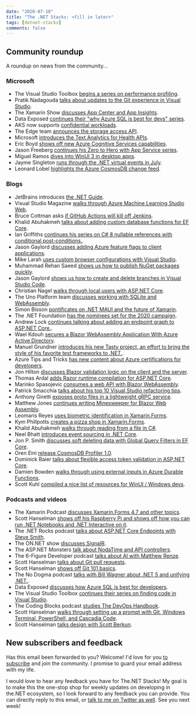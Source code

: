 ```yaml
---
date: "2020-07-10"
title: "The .NET Stacks: <fill in later>"
tags: [dotnet-stacks]
comments: false
---
```


## Community roundup

A roundup on news from the community...

### Microsoft

* The Visual Studio Toolbox [begins a series on performance profiling](https://channel9.msdn.com/Shows/Visual-Studio-Toolbox/Performance-Profiling-Part-1-An-Introduction).
* Pratik Nadagouda [talks about updates to the Git experience in Visual Studio](https://devblogs.microsoft.com/visualstudio/exciting-new-updates-to-the-git-experience-in-visual-studio/).
* The Xamarin Show [discusses App Center and App Insights](https://channel9.msdn.com/Shows/XamarinShow/App-Center-plus-App-Insights?WT.mc_id=DX_MVP4025064).
* Data Exposed [continues their "why Azure SQL is best for devs" series](https://channel9.msdn.com/Shows/Data-Exposed/Why-Azure-SQL-is-Best-for-Developers-Part-2).
* AKS now supports [confidential workloads](https://azure.microsoft.com/en-us/updates/azure-kubernetes-service-aks-now-supports-confidential-workloads-through-dcsv2-skus-preview/).
* The Edge team [announces the storage access API](https://blogs.windows.com/msedgedev/2020/07/08/introducing-storage-access-api).
* Microsoft [introduces the Text Analytics for Health APIs](https://techcommunity.microsoft.com/t5/azure-ai/introducing-text-analytics-for-health/ba-p/1505152).
* Eric Boyd [shows off new Azure Cognitive Services capabilities](https://azure.microsoft.com/en-us/blog/azure-ai-build-missioncritical-ai-apps-with-new-cognitive-services-capabilities/).
* Jason Freeberg [continues his Zero to Hero with App Service series](https://techcommunity.microsoft.com/t5/apps-on-azure/zero-to-hero-with-app-service-part-3-releasing-to-production/ba-p/1506722).
* Miguel Ramos [dives into WinUI 3 in desktop apps](https://blogs.windows.com/windowsdeveloper/2020/07/07/a-deep-dive-into-winui-3-in-desktop-apps).
* Jayme Singleton [runs through the .NET virtual events in July](https://devblogs.microsoft.com/xamarin/virtual-events-july/).
* Leonard Lobel [highlights the Azure CosmosDB change feed](https://devblogs.microsoft.com/cosmosdb/change-feed-unsung-hero-of-azure-cosmos-db/).

### Blogs

* JetBrains introduces [the .NET Guide](https://blog.jetbrains.com/dotnet/2020/07/09/introducing-the-net-guide-tutorials-and-tips-tricks-for-net-rider-and-resharper/).
* Visual Studio Magazine [walks through Azure Machine Learning Studio Web](https://visualstudiomagazine.com/articles/2020/07/09/azure-ml-studio-web.aspx).
* Bruce Cottman asks [if GitHub Actions will kill off Jenkins](https://medium.com/swlh/will-github-actions-kill-off-jenkins-f85e614bb8d3).
* Khalid Abuhakmeh [talks about adding custom database functions for EF Core](https://khalidabuhakmeh.com/add-custom-database-functions-for-entity-framework-core).
* Ian Griffiths [continues his series on C# 8 nullable references with conditional post-conditions.](https://endjin.com/blog/2020/07/dotnet-csharp-8-nullable-references-conditional-post-conditions.html).
* Jason Gaylord [discusses adding Azure feature flags to client applications](https://www.jasongaylord.com/blog/2020/07/09/adding-azure-feature-flags-to-client-side-applications).
* Mike Larah [uses custom browser configurations with Visual Studio](https://endjin.com/blog/2020/07/debugging-web-apps-in-visual-studio-with-custom-browser-configurations.html).
* Muhammad Rehan Saeed [shows us how to publish NuGet packages quickly](https://rehansaeed.com/the-fastest-nuget-package-ever-published-probably/).
* Jason Gaylord [shows us how to create and delete branches in Visual Studio Code](https://www.jasongaylord.com/blog/2020/07/08/create-delete-branches-using-visual-studio-code).
* Christian Nagel [walks through local users with ASP.NET Core](https://csharp.christiannagel.com/2020/07/07/aspnetcoreroles/).
* The Uno Platform team [discusses working with SQLite and WebAssembly](https://platform.uno/blog/working-with-sqlite-and-webassembly-for-net-developers/).
* Simon Bisson [pontificates on .NET MAUI and the future of Xamarin](https://www.infoworld.com/article/3565550/understanding-net-maui-and-the-future-of-xamarin.html).
* The .NET Foundation [has the nominees set for the 2020 campaign](https://dotnetfoundation.org/blog/2020/07/07/kicking-off-campaign-2020).
* Andrew Lock [continues talking about adding an endpoint graph to ASP.NET Core.](https://andrewlock.net/adding-an-endpoint-graph-to-your-aspnetcore-application/).
* Wael Kdouh [secures a Blazor WebAssembly Application With Azure Active Directory](https://medium.com/@waelkdouh/securing-a-blazor-webassembly-application-with-azure-active-directory-7822148f332b).
* Manuel Grundner [introduces his new Tasty project, an effort to bring the style of his favorite test frameworks to .NET.](https://blog.delegate.at/2020/07/06/tasty-delicious-dotnet-testing.html).
* Azure Tips and Tricks [has new content about Azure certifications for developers](https://microsoft.github.io/AzureTipsAndTricks/blog/tip269.html).
* Jon Hilton [discusses Blazor validation logic on the client and the server](https://jonhilton.net/blazor-client-server-validation-with-fluentvalidation/).
* Thomas Ardal [adds Razor runtime compilation for ASP.NET Core](https://blog.elmah.io/add-razor-runtime-compilation-when-developing-asp-net-core/).
* Marinko Spasojevic [consumes a web API with Blazor WebAssembly](https://code-maze.com/blazor-webassembly-httpclient/).
* Patrick Smacchia [talks about his top 10 Visual Studio refactoring tips](https://blog.ndepend.com/top-10-visual-studio-refactoring-tips/).
* Anthony Giretti [exposes proto files in a lightweight gRPC service](https://anthonygiretti.com/2020/07/06/exposing-proto-files-in-a-grpc-service-over-a-frameworkless-and-lightweight-api/).
* Matthew Jones [continues writing Minesweeper for Blazor Web Assembly](https://exceptionnotfound.net/minesweeper-in-blazor-webassembly-part-2-the-blazor-component/).
* Leomaris Reyes [uses biometric identification in Xamarin.Forms](https://askxammy.com/using-biometric-identification-in-xamarin-forms/).
* Kym Phillpotts [creates a pizza shop in Xamarin.Forms](https://kymphillpotts.com/pizza-shop.html).
* Khalid Abuhakmeh [walks through reading from a file in C#](https://khalidabuhakmeh.com/understand-reading-from-a-file-using-csharp).
* Neel Bhatt [introduces event sourcing in .NET Core](https://neelbhatt.com/2020/07/05/event-sourcing-in-net-core-part-1-a-gentle-introduction/).
* Jon P. Smith [discusses soft deleting data with Global Query Filters in EF Core](https://www.thereformedprogrammer.net/ef-core-in-depth-soft-deleting-data-with-global-query-filters/).
* Oren Eini [release CosmosDB Profiler 1.0](https://ayende.com/blog/191363-C/ann-cosmos-db-profiler-1-0-release?Key=6bba589c-83a2-4b83-b864-9e46505cb1e3).
* Dominick Baier [talks about flexible access token validation in ASP.NET Core](https://leastprivilege.com/2020/07/06/flexible-access-token-validation-in-asp-net-core/).
* Damien Bowden [walks through using external inputs in Azure Durable Functions](https://damienbod.com/2020/07/06/using-external-inputs-in-azure-durable-functions/).
* Scott Kuhl [compiled a nice list of resources for WinUI / Windows devs](https://github.com/scottkuhl/awesome-winui).


### Podcasts and videos

* The Xamarin Podcast [discusses Xamarin.Forms 4.7 and other topics](https://www.xamarinpodcast.com/75).
* Scott Hanselman [shows off his Raspberry Pi and shows off how you can run .NET Notebooks and .NET Interactive on it](https://www.youtube.com/watch?v=fFxYq0hAAHw).
* The .NET Rocks podcast [talks about ASP.NET Core Endpoints with Steve Smith](https://www.dotnetrocks.com/default.aspx?ShowNum=1695).
* The ON.NET show [discusses SignalR](https://channel9.msdn.com/Shows/On-NET/ASPNET-Core-Series-SignalR).
* The ASP.NET Monsters [talk about NodaTime and API controllers](https://www.youtube.com/watch?v=NnUoOdnsIko).
* The 6-Figure Developer podcast [talks about AI with Matthew Renze](https://6figuredev.com/podcast/episode-151-artificial-intelligence-with-matthew-renze/).
* Scott Hanselman [talks about Git pull requests](https://www.youtube.com/watch?v=Mfz8NQncwiQ).
* Scott Hanselman [shows off Git 101 basics](https://www.youtube.com/watch?v=WBg9mlpzEYU).
* The No Dogma podcast [talks with Bill Wagner about .NET 5 and unifying .NET.](https://no-dogma-podcast-301aeb97.simplecast.com/episodes/144-bill-wagner-net-5-and-unifying-net-dOZsxRN4).
* Data Exposed [discusses how Azure SQL is best for developers](https://channel9.msdn.com/Shows/Data-Exposed/Why-Azure-SQL-is-Best-For-Developers-Part-1?WT.mc_id=DX_MVP4025064).
* The Visual Studio Toolbox [continues their series on finding code in Visual Studio](https://channel9.msdn.com/Shows/Visual-Studio-Toolbox/Finding-Code-Part-2).
* The Coding Blocks podcast [studies The DevOps Handbook](https://www.codingblocks.net/podcast/the-devops-handbook-the-technical-practices-of-flow/).
* Scott Hanselman [walks through setting up a prompt with Git, Windows Terminal, PowerShell, and Cascadia Code](https://www.youtube.com/watch?v=lu__oGZVT98&feature=youtu.be).
* Scott Hanselman [talks design with Scott Berkun](https://hanselminutes.simplecast.com/episodes/how-design-makes-the-world-with-scott-berkun-1Amduji9).

## New subscribers and feedback

Has this email been forwarded to you? Welcome! I'd love for you [to subscribe](https://www.dotnetstacks.com/register) and join the community. I promise to guard your email address with my life.

I would love to hear any feedback you have for The.NET Stacks! My goal is to make this the one-stop shop for weekly updates on developing in the.NET ecosystem, so I look forward to any feedback you can provide. You can directly reply to this email, or [talk to me on Twitter as well](https://www.dotnetstacks.com/register). See you next week!
